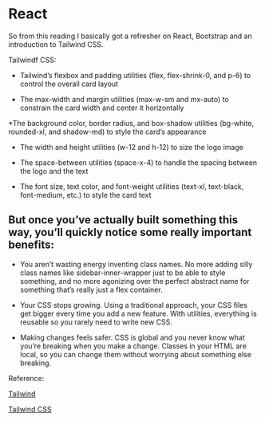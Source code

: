 # React

So from this reading I basically got a refresher on React, Bootstrap and an introduction to Tailwind CSS.

Tailwindf CSS:

* Tailwind’s flexbox and padding utilities (flex, flex-shrink-0, and p-6) to control the overall card layout

* The max-width and margin utilities (max-w-sm and mx-auto) to constrain the card width and center it horizontally

*The background color, border radius, and box-shadow utilities (bg-white, rounded-xl, and shadow-md) to style the card’s appearance

* The width and height utilities (w-12 and h-12) to size the logo image

* The space-between utilities (space-x-4) to handle the spacing between the logo and the text

* The font size, text color, and font-weight utilities (text-xl, text-black, font-medium, etc.) to style the card text

## But once you’ve actually built something this way, you’ll quickly notice some really important benefits:

* You aren’t wasting energy inventing class names. No more adding silly class names like sidebar-inner-wrapper just to be able to style something, and no more agonizing over the perfect abstract name for something that’s really just a flex container.

* Your CSS stops growing. Using a traditional approach, your CSS files get bigger every time you add a new feature. With utilities, everything is reusable so you rarely need to write new CSS.

* Making changes feels safer. CSS is global and you never know what you’re breaking when you make a change. Classes in your HTML are local, so you can change them without worrying about something else breaking.

Reference:

[Tailwind](https://www.youtube.com/watch?v=6zIuAyLZPH0)

[Tailwind CSS](https://tailwindcss.com/docs/utility-first)

